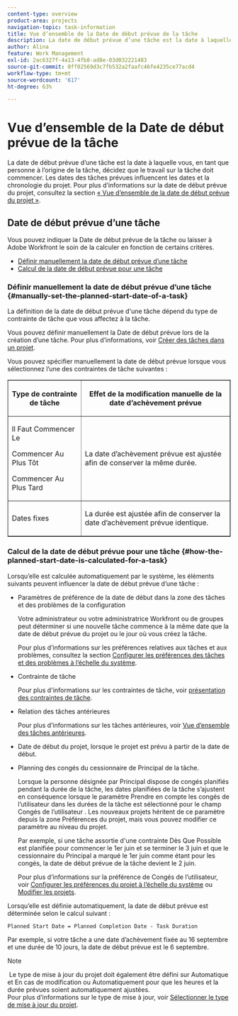 ```yaml
---
content-type: overview
product-area: projects
navigation-topic: task-information
title: Vue d’ensemble de la Date de début prévue de la tâche
description: La date de début prévue d’une tâche est la date à laquelle vous, en tant que personne à l’origine de la tâche, décidez que le travail sur la tâche doit commencer. Les dates des tâches prévues influencent les dates et la chronologie du projet. Pour plus d’informations sur la date de début prévue du projet, consultez la section « Vue d’ensemble de la date de début prévue du projet ».
author: Alina
feature: Work Management
exl-id: 2ac6327f-4a13-4fb8-ad8e-03d032221483
source-git-commit: 0ff02569d3c7fb532a2faafc46fe4235ce77acd4
workflow-type: tm+mt
source-wordcount: '617'
ht-degree: 63%

---
```


# Vue d’ensemble de la Date de début prévue de la tâche

<!-- Audited: 6/2025 -->

La date de début prévue d’une tâche est la date à laquelle vous, en tant que personne à l’origine de la tâche, décidez que le travail sur la tâche doit commencer. Les dates des tâches prévues influencent les dates et la chronologie du projet. Pour plus d’informations sur la date de début prévue du projet, consultez la section [« Vue d’ensemble de la date de début prévue du projet »](../../../manage-work/projects/planning-a-project/project-planned-start-date.md).

## Date de début prévue d’une tâche

Vous pouvez indiquer la Date de début prévue de la tâche ou laisser à Adobe Workfront le soin de la calculer en fonction de certains critères. 

* [Définir manuellement la date de début prévue d’une tâche](#manually-set-the-planned-start-date-of-a-task)
* [Calcul de la date de début prévue pour une tâche](#how-the-planned-start-date-is-calculated-for-a-task)

### Définir manuellement la date de début prévue d’une tâche {#manually-set-the-planned-start-date-of-a-task}

La définition de la date de début prévue d&#39;une tâche dépend du type de contrainte de tâche que vous affectez à la tâche. 

Vous pouvez définir manuellement la Date de début prévue lors de la création d’une tâche. Pour plus d’informations, voir [Créer des tâches dans un projet](../../../manage-work/tasks/create-tasks/create-tasks-in-project.md).

Vous pouvez spécifier manuellement la date de début prévue lorsque vous sélectionnez l’une des contraintes de tâche suivantes :

<table border="1" cellspacing="15" cellpadding="1"> 
 <col> 
 <col> 
 <thead> 
  <tr> 
   <th> <p><strong>Type de contrainte de tâche</strong> </p> </th> 
   <th> <p><strong>Effet de la modification manuelle de la date d’achèvement prévue</strong> </p> </th> 
  </tr> 
 </thead> 
 <tbody> 
  <tr> 
   <td> <p>Il Faut Commencer Le</p> <p>Commencer Au Plus Tôt</p> <p>Commencer Au Plus Tard</p> </td> 
   <td> <p><span class="s1">La date d’achèvement prévue est ajustée afin de conserver la même durée.</span> </p> </td> 
  </tr> 
  <tr> 
   <td> <p>Dates fixes</p> </td> 
   <td> <p>La durée est ajustée afin de conserver la date d’achèvement prévue identique.</p> </td> 
  </tr> 
 </tbody> 
</table>

### Calcul de la date de début prévue pour une tâche {#how-the-planned-start-date-is-calculated-for-a-task}

Lorsqu’elle est calculée automatiquement par le système, les éléments suivants peuvent influencer la date de début prévue d’une tâche :

* Paramètres de préférence de la date de début dans la zone des tâches et des problèmes de la configuration

  Votre administrateur ou votre administratrice Workfront ou de groupes peut déterminer si une nouvelle tâche commence à la même date que la date de début prévue du projet ou le jour où vous créez la tâche.

  Pour plus d’informations sur les préférences relatives aux tâches et aux problèmes, consultez la section [Configurer les préférences des tâches et des problèmes à l’échelle du système](../../../administration-and-setup/set-up-workfront/configure-system-defaults/set-task-issue-preferences.md).

* Contrainte de tâche

  Pour plus d&#39;informations sur les contraintes de tâche, voir [présentation des contraintes de tâche](../../../manage-work/tasks/task-constraints/task-constraint-overview.md).

* Relation des tâches antérieures

  Pour plus d’informations sur les tâches antérieures, voir [Vue d’ensemble des tâches antérieures](../../../manage-work/tasks/use-prdcssrs/predecessors-overview.md).

* Date de début du projet, lorsque le projet est prévu à partir de la date de début.
* Planning des congés du cessionnaire de Principal de la tâche.

  Lorsque la personne désignée par Principal dispose de congés planifiés pendant la durée de la tâche, les dates planifiées de la tâche s’ajustent en conséquence lorsque le paramètre Prendre en compte les congés de l’utilisateur dans les durées de la tâche est sélectionné pour le champ Congés de l’utilisateur . Les nouveaux projets héritent de ce paramètre depuis la zone Préférences du projet, mais vous pouvez modifier ce paramètre au niveau du projet.

  Par exemple, si une tâche assortie d&#39;une contrainte Dès Que Possible est planifiée pour commencer le 1er juin et se terminer le 3 juin et que le cessionnaire du Principal a marqué le 1er juin comme étant pour les congés, la date de début prévue de la tâche devient le 2 juin.

  Pour plus d’informations sur la préférence de Congés de l’utilisateur, voir [Configurer les préférences du projet à l’échelle du système](../../../administration-and-setup/set-up-workfront/configure-system-defaults/set-project-preferences.md) ou [Modifier les projets](../../../manage-work/projects/manage-projects/edit-projects.md).

Lorsqu’elle est définie automatiquement, la date de début prévue est déterminée selon le calcul suivant :

```
Planned Start Date = Planned Completion Date - Task Duration
```

Par exemple, si votre tâche a une date d’achèvement fixée au 16 septembre et une durée de 10 jours, la date de début prévue est le 6 septembre.

>[!NOTE]
>
> Le type de mise à jour du projet doit également être défini sur Automatique et En cas de modification ou Automatiquement pour que les heures et la durée prévues soient automatiquement ajustées.\
>Pour plus d’informations sur le type de mise à jour, voir [Sélectionner le type de mise à jour du projet](../../../manage-work/projects/manage-projects/select-project-update-type.md).
